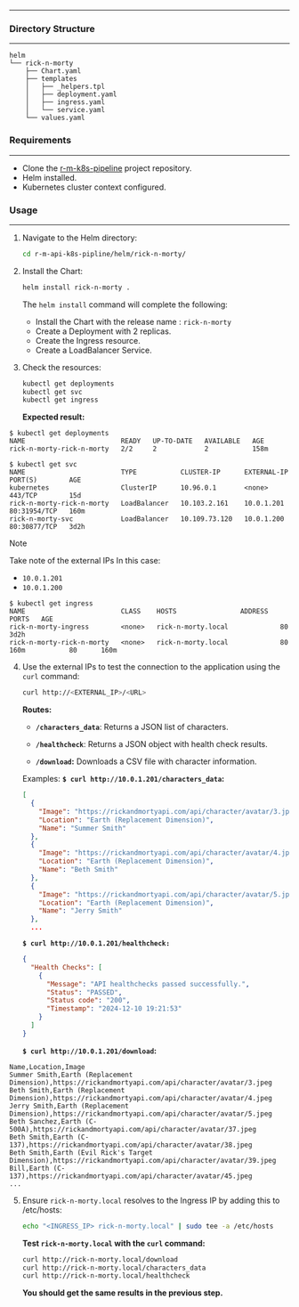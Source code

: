 ----

### Directory Structure
---
```console
helm
└── rick-n-morty
    ├── Chart.yaml
    ├── templates
    │   ├── _helpers.tpl
    │   ├── deployment.yaml
    │   ├── ingress.yaml
    │   └── service.yaml
    └── values.yaml
```

### Requirements
---
- Clone the [r-m-k8s-pipeline](https://github.com/ThePinkPanther96/r-m-api-k8s-pipline) project repository.
- Helm installed.
- Kubernetes cluster context configured.

### Usage
---

1. Navigate to the Helm directory:
	```sh
	cd r-m-api-k8s-pipline/helm/rick-n-morty/ 
	```

2. Install the Chart:
	```sh
	helm install rick-n-morty .
	```
	The `helm install` command will complete the following:
	- Install the Chart with the release name : `rick-n-morty`
	- Create a Deployment with 2 replicas.
	- Create the Ingress resource.
	- Create a LoadBalancer Service.

3. Check the resources:
	```sh
	kubectl get deployments
	kubectl get svc
	kubectl get ingress
	```

	**Expected result:**
```output
$ kubectl get deployments
NAME                        READY   UP-TO-DATE   AVAILABLE   AGE
rick-n-morty-rick-n-morty   2/2     2            2           158m
```

```output
$ kubectl get svc
NAME                        TYPE           CLUSTER-IP      EXTERNAL-IP   PORT(S)        AGE
kubernetes                  ClusterIP      10.96.0.1       <none>        443/TCP        15d
rick-n-morty-rick-n-morty   LoadBalancer   10.103.2.161    10.0.1.201    80:31954/TCP   160m
rick-n-morty-svc            LoadBalancer   10.109.73.120   10.0.1.200    80:30877/TCP   3d2h
```
>[!note]
>Take note of the external IPs
>In this case:
>- `10.0.1.201`
>- `10.0.1.200`


```output
$ kubectl get ingress
NAME                        CLASS    HOSTS                ADDRESS   PORTS   AGE
rick-n-morty-ingress        <none>   rick-n-morty.local             80      3d2h
rick-n-morty-rick-n-morty   <none>   rick-n-morty.local             80      160m           80      160m
```

4. Use the external IPs to test the connection to the application using the `curl` command:
	```sh
	curl http://<EXTERNAL_IP>/<URL>
	```

	**Routes:**
	- **``/characters_data``**: Returns a JSON list of characters.
	  
	- **``/healthcheck``**: Returns a JSON object with health check results.
	  
	- **``/download``:** Downloads a CSV file with character information.

	Examples:
		**``$ curl http://10.0.1.201/characters_data``:**
	```json
	[
	  {
	    "Image": "https://rickandmortyapi.com/api/character/avatar/3.jpeg",
	    "Location": "Earth (Replacement Dimension)",
	    "Name": "Summer Smith"
	  },
	  {
	    "Image": "https://rickandmortyapi.com/api/character/avatar/4.jpeg",
	    "Location": "Earth (Replacement Dimension)",
	    "Name": "Beth Smith"
	  },
	  {
	    "Image": "https://rickandmortyapi.com/api/character/avatar/5.jpeg",
	    "Location": "Earth (Replacement Dimension)",
	    "Name": "Jerry Smith"
	  },
	  ...
	```
	 
	 **``$ curl http://10.0.1.201/healthcheck:``**
	```json
	{
	  "Health Checks": [
	    {
	      "Message": "API healthchecks passed successfully.",
	      "Status": "PASSED",
	      "Status code": "200",
	      "Timestamp": "2024-12-10 19:21:53"
	    }
	  ]
	}
	```
	
	**`$ curl http://10.0.1.201/download`:**
```csv
Name,Location,Image
Summer Smith,Earth (Replacement Dimension),https://rickandmortyapi.com/api/character/avatar/3.jpeg
Beth Smith,Earth (Replacement Dimension),https://rickandmortyapi.com/api/character/avatar/4.jpeg
Jerry Smith,Earth (Replacement Dimension),https://rickandmortyapi.com/api/character/avatar/5.jpeg
Beth Sanchez,Earth (C-500A),https://rickandmortyapi.com/api/character/avatar/37.jpeg
Beth Smith,Earth (C-137),https://rickandmortyapi.com/api/character/avatar/38.jpeg
Beth Smith,Earth (Evil Rick's Target Dimension),https://rickandmortyapi.com/api/character/avatar/39.jpeg
Bill,Earth (C-137),https://rickandmortyapi.com/api/character/avatar/45.jpeg	
...
```

5. Ensure `rick-n-morty.local` resolves to the Ingress IP by adding this to /etc/hosts:
	```sh
	echo "<INGRESS_IP> rick-n-morty.local" | sudo tee -a /etc/hosts
	```

	 **Test `rick-n-morty.local` with the `curl` command:**

	```sh
	curl http://rick-n-morty.local/download
	curl http://rick-n-morty.local/characters_data
	curl http://rick-n-morty.local/healthcheck
	```
	**You should get the same results in the previous step.**
